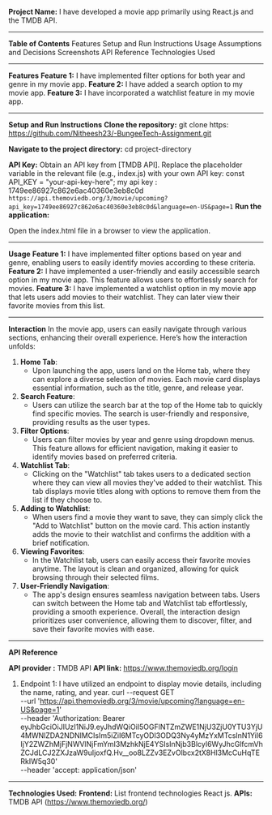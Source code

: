 **Project Name:** I have developed a movie app primarily using React.js and the TMDB API.

----------------------------------------------------------------------------------------------------------------------------------

**Table of Contents**
Features
Setup and Run Instructions
Usage
Assumptions and Decisions
Screenshots
API Reference
Technologies Used

-----------------------------------------------------------------------------------------------------------------------------------
**Features**
    **Feature 1:** I have implemented filter options for both year and genre in my movie app.
    **Feature 2:** I have added a search option to my movie app.
    **Feature 3:** I have incorporated a watchlist feature in my movie app.
    
-----------------------------------------------------------------------------------------------------------------------------------
**Setup and Run Instructions**
**Clone the repository:**
git clone https: https://github.com/Nitheesh23/-BungeeTech-Assignment.git

**Navigate to the project directory:**
cd project-directory

**API Key:**
Obtain an API key from [TMDB API].
Replace the placeholder variable in the relevant file (e.g., index.js) with your own API key:
const API_KEY = "your-api-key-here";
my api key : 1749ee86927c862e6ac40360e3eb8c0d
`https://api.themoviedb.org/3/movie/upcoming?api_key=1749ee86927c862e6ac40360e3eb8c0d&language=en-US&page=1`
**Run the application:**

Open the index.html file in a browser to view the application.

------------------------------------------------------------------------------------------------------------------------------------
**Usage**
**Feature 1:** I have implemented filter options based on year and genre, enabling users to easily identify movies according to these criteria.
**Feature 2:** I have implemented a user-friendly and easily accessible search option in my movie app. This feature allows users to effortlessly search for movies.
**Feature 3:** I have implemented a watchlist option in my movie app that lets users add movies to their watchlist. They can later view their favorite movies from this list. 

-----------------------------------------------------------------------------------------------------------------------------------------------

**Interaction**
In the movie app, users can easily navigate through various sections, enhancing their overall experience. Here’s how the interaction unfolds:
1. **Home Tab**: 
   - Upon launching the app, users land on the Home tab, where they can explore a diverse selection of movies. Each movie card displays essential information, such as the title, genre, and release year.
2. **Search Feature**: 
   - Users can utilize the search bar at the top of the Home tab to quickly find specific movies. The search is user-friendly and responsive, providing results as the user types.
3. **Filter Options**: 
   - Users can filter movies by year and genre using dropdown menus. This feature allows for efficient navigation, making it easier to identify movies based on preferred criteria.
4. **Watchlist Tab**: 
   - Clicking on the "Watchlist" tab takes users to a dedicated section where they can view all movies they've added to their watchlist. This tab displays movie titles along with options to remove them from the list if they choose to.
5. **Adding to Watchlist**: 
   - When users find a movie they want to save, they can simply click the "Add to Watchlist" button on the movie card. This action instantly adds the movie to their watchlist and confirms the addition with a brief notification.
6. **Viewing Favorites**: 
   - In the Watchlist tab, users can easily access their favorite movies anytime. The layout is clean and organized, allowing for quick browsing through their selected films.
7. **User-Friendly Navigation**: 
   - The app's design ensures seamless navigation between tabs. Users can switch between the Home tab and Watchlist tab effortlessly, providing a smooth experience.
Overall, the interaction design prioritizes user convenience, allowing them to discover, filter, and save their favorite movies with ease.
-----------------------------------------------------------------------------------------------------------------------------------------------------------------------------------
**API Reference**

**API provider :** TMDB API 
**API link:** https://www.themoviedb.org/login
  1) Endpoint 1: I have utilized an endpoint to display movie details, including the name, rating, and year.
     curl --request GET \
     --url 'https://api.themoviedb.org/3/movie/upcoming?language=en-US&page=1' \
     --header 'Authorization: Bearer          
eyJhbGciOiJIUzI1NiJ9.eyJhdWQiOiI5OGFlNTZmZWE1NjU3ZjU0YTU3YjU4MWNlZDA2NDNlMCIsIm5iZiI6MTcyODI3ODQ3Ny4yMzYxMTcsInN1YiI6IjY2ZWZhMjFjNWVlNjFmYmI3MzhkNjE4YSIsInNjb3BlcyI6WyJhcGlfcmVhZCJdLCJ2ZXJzaW9uIjoxfQ.Hv__oo8LZZv3EZvOlbcx2tX8Hl3McCuHqTERkIW5q30' \
     --header 'accept: application/json'
---------------------------------------------------------------------------------------------------------------------------------------------------------------------------------------
**Technologies Used:**
**Frontend:** List frontend technologies React js.
**APIs:** TMDB API (https://www.themoviedb.org/)
